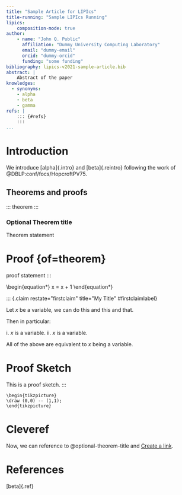 ```yaml
---
title: "Sample Article for LIPIcs"
title-running: "Sample LIPIcs Running"
lipics:
    composition-mode: true
author:
    - name: "John Q. Public"
      affiliation: "Dummy University Computing Laboratory"
      email: "dummy-email"
      orcid: "dummy-orcid"
      funding: "some funding"
bibliography: lipics-v2021-sample-article.bib
abstract: |
    Abstract of the paper
knowledges:
  - synonyms:
    - alpha
    - beta 
    - gamma
refs: |
    ::: {#refs}
    :::
...
```



# Introduction

We introduce [alpha]{.intro} and [beta]{.reintro} following the work of
@DBLP:conf/focs/HopcroftPV75.


## Theorems and proofs

::: theorem :::
### Optional Theorem title

Theorem statement

# Proof {of=theorem}

proof statement 
:::

\begin{equation*}
x = x + 1
\end{equation*}

::: {.claim restate="firstclaim" title="My Title" #firstclaimlabel}

Let $x$ be a variable, we can do this and this and that.

Then in particular:

i. $x$ is a variable.
ii. $x$ is a variable.

All of the above are equivalent to $x$ being a variable.

# Proof Sketch

This is a proof sketch.
:::

```{=tikz caption="A TikZ picture" label="fig:tikz"}
\begin{tikzpicture}
\draw (0,0) -- (1,1);
\end{tikzpicture}
```

# Cleveref

Now, we can reference to @optional-theorem-title and [Create a link](#optional-theorem-title).

# References 

[beta]{.ref}



